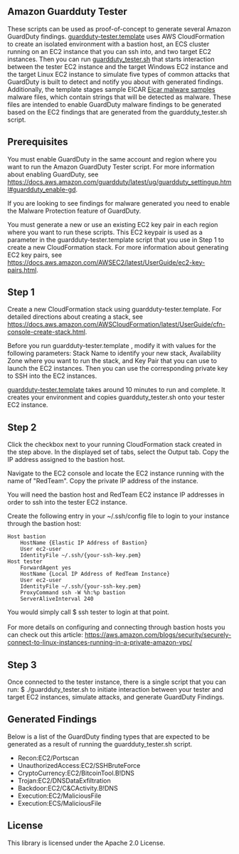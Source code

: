 ## Amazon Guardduty Tester

These scripts can be used as proof-of-concept to generate several Amazon GuardDuty findings. [guardduty-tester.template](https://github.com/awslabs/amazon-guardduty-tester/blob/master/guardduty-tester.template) uses AWS CloudFormation to create an isolated environment with a bastion host, an ECS cluster running on an EC2 instance that you can ssh into, and two target EC2 instances. Then you can run [guardduty_tester.sh](https://github.com/awslabs/amazon-guardduty-tester/blob/master/guardduty_tester.sh) that starts interaction between the tester EC2 instance and the target Windows EC2 instance and the target Linux EC2 instance to simulate five types of common attacks that GuardDuty is built to detect and notify you about with generated findings. Additionally, the template stages sample EICAR [Eicar malware samples](https://www.eicar.org/download-anti-malware-testfile/) malware files, which contain strings that will be detected as malware.  These files are intended to enable GuardDuty malware findings to be generated based on the EC2 findings that are generated from the guardduty_tester.sh script.  

## Prerequisites

You must enable GuardDuty in the same account and region where you want to run the Amazon GuardDuty Tester script. For more information about enabling GuardDuty, see https://docs.aws.amazon.com/guardduty/latest/ug/guardduty_settingup.html#guardduty_enable-gd.

If you are looking to see findings for malware generated you need to enable the Malware Protection feature of GuardDuty.  

You must generate a new or use an existing EC2 key pair in each region where you want to run these scripts. This EC2 keypair is used as a parameter in the guardduty-tester.template script that you use in Step 1 to create a new CloudFormation stack. For more information about generating EC2 key pairs, see https://docs.aws.amazon.com/AWSEC2/latest/UserGuide/ec2-key-pairs.html.

## Step 1

Create a new CloudFormation stack using guardduty-tester.template. For detailed directions about creating a stack, see https://docs.aws.amazon.com/AWSCloudFormation/latest/UserGuide/cfn-console-create-stack.html.

Before you run guardduty-tester.template , modify it with values for the following parameters: Stack Name to identify your new stack, Availability Zone where you want to run the stack, and Key Pair that you can use to launch the EC2 instances. Then you can use the corresponding private key to SSH into the EC2 instances.

[guardduty-tester.template](https://github.com/awslabs/amazon-guardduty-tester/blob/master/guardduty-tester.template) takes around 10 minutes to run and complete. It creates your environment and copies guardduty_tester.sh onto your tester EC2 instance.

## Step 2

Click the checkbox next to your running CloudFormation stack created in the step above. In the displayed set of tabs, select the Output tab. Copy the IP address assigned to the bastion host.

Navigate to the EC2 console and locate the EC2 instance running with the name of "RedTeam".  Copy the private IP address of the instance.   

You will need the bastion host and RedTeam EC2 instance IP addresses in order to ssh into the tester EC2 instance.

Create the following entry in your ~/.ssh/config file to login to your instance through the bastion host:</br>

```
Host bastion
    HostName {Elastic IP Address of Bastion}
    User ec2-user
    IdentityFile ~/.ssh/{your-ssh-key.pem}
Host tester
    ForwardAgent yes
    HostName {Local IP Address of RedTeam Instance}
    User ec2-user
    IdentityFile ~/.ssh/{your-ssh-key.pem}
    ProxyCommand ssh -W %h:%p bastion
    ServerAliveInterval 240
```

You would simply call $ ssh tester to login at that point. </br>
</br>
For more details on configuring and connecting through bastion hosts you can check out this article:
https://aws.amazon.com/blogs/security/securely-connect-to-linux-instances-running-in-a-private-amazon-vpc/
</br>
## Step 3

Once connected to the tester instance, there is a single script that you can run:
$ ./guardduty_tester.sh to initiate interaction between your tester and target EC2 instances, simulate attacks, and generate GuardDuty Findings.


## Generated Findings
Below is a list of the GuardDuty finding types that are expected to be generated as a result of running the guardduty_tester.sh script.

* Recon:EC2/Portscan
* UnauthorizedAccess:EC2/SSHBruteForce
* CryptoCurrency:EC2/BitcoinTool.B!DNS
* Trojan:EC2/DNSDataExfiltration
* Backdoor:EC2/C&CActivity.B!DNS
* Execution:EC2/MaliciousFile
* Execution:ECS/MaliciousFile


## License

This library is licensed under the Apache 2.0 License. 
